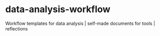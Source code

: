 # data-analysis-workflow
Workflow templates for data analysis | self-made documents for tools | reflections

